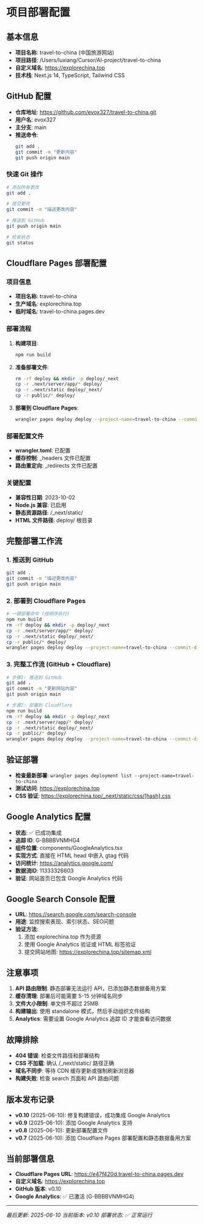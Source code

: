 # 项目部署配置

## 基本信息
- **项目名称**: travel-to-china (中国旅游网站)
- **项目路径**: /Users/luxiang/Cursor/AI-project/travel-to-china
- **自定义域名**: https://explorechina.top
- **技术栈**: Next.js 14, TypeScript, Tailwind CSS

## GitHub 配置
- **仓库地址**: https://github.com/evox327/travel-to-china.git
- **用户名**: evox327
- **主分支**: main
- **推送命令**:
  ```bash
  git add .
  git commit -m "更新内容"
  git push origin main
  ```

### 快速 Git 操作
```bash
# 添加所有更改
git add .

# 提交更改
git commit -m "描述更改内容"

# 推送到 GitHub
git push origin main

# 检查状态
git status
```

## Cloudflare Pages 部署配置

### 项目信息
- **项目名称**: travel-to-china
- **生产域名**: explorechina.top
- **临时域名**: travel-to-china.pages.dev

### 部署流程
1. **构建项目**:
   ```bash
   npm run build
   ```

2. **准备部署文件**:
   ```bash
   rm -rf deploy && mkdir -p deploy/_next
   cp -r .next/server/app/* deploy/
   cp -r .next/static deploy/_next/
   cp -r public/* deploy/
   ```

3. **部署到 Cloudflare Pages**:
   ```bash
   wrangler pages deploy deploy --project-name=travel-to-china --commit-dirty=true
   ```

### 部署配置文件
- **wrangler.toml**: 已配置
- **缓存控制**: _headers 文件已配置
- **路由重定向**: _redirects 文件已配置

### 关键配置
- **兼容性日期**: 2023-10-02
- **Node.js 兼容**: 已启用
- **静态资源路径**: /_next/static/
- **HTML 文件路径**: deploy/ 根目录

## 完整部署工作流

### 1. 推送到 GitHub
```bash
git add .
git commit -m "描述更改内容"
git push origin main
```

### 2. 部署到 Cloudflare Pages
```bash
# 一键部署命令 (按顺序执行)
npm run build
rm -rf deploy && mkdir -p deploy/_next
cp -r .next/server/app/* deploy/
cp -r .next/static deploy/_next/
cp -r public/* deploy/
wrangler pages deploy deploy --project-name=travel-to-china --commit-dirty=true
```

### 3. 完整工作流 (GitHub + Cloudflare)
```bash
# 步骤1: 推送到 GitHub
git add .
git commit -m "更新网站内容"
git push origin main

# 步骤2: 部署到 Cloudflare
npm run build
rm -rf deploy && mkdir -p deploy/_next
cp -r .next/server/app/* deploy/
cp -r .next/static deploy/_next/
cp -r public/* deploy/
wrangler pages deploy deploy --project-name=travel-to-china --commit-dirty=true
```

## 验证部署
- **检查最新部署**: `wrangler pages deployment list --project-name=travel-to-china`
- **测试访问**: https://explorechina.top
- **CSS 验证**: https://explorechina.top/_next/static/css/[hash].css

## Google Analytics 配置
- **状态**: ✅ 已成功集成
- **追踪 ID**: G-BBBBVNMHG4
- **组件位置**: components/GoogleAnalytics.tsx
- **实现方式**: 直接在 HTML head 中嵌入 gtag 代码
- **访问统计**: https://analytics.google.com/
- **数据流ID**: 11333326603
- **验证**: 网站首页已包含 Google Analytics 代码

## Google Search Console 配置
- **URL**: https://search.google.com/search-console
- **用途**: 监控搜索表现、索引状态、SEO问题
- **验证方法**: 
  1. 添加 explorechina.top 作为资源
  2. 使用 Google Analytics 验证或 HTML 标签验证
  3. 提交网站地图: https://explorechina.top/sitemap.xml

## 注意事项
1. **API 路由限制**: 静态部署无法运行 API，已添加静态数据备用方案
2. **缓存清理**: 部署后可能需要 5-15 分钟域名同步
3. **文件大小限制**: 单文件不超过 25MB
4. **构建输出**: 使用 standalone 模式，然后手动组织文件结构
5. **Analytics**: 需要设置 Google Analytics 追踪 ID 才能查看访问数据

## 故障排除
- **404 错误**: 检查文件路径和部署结构
- **CSS 不加载**: 确认 /_next/static/ 路径正确
- **域名不同步**: 等待 CDN 缓存更新或强制刷新浏览器
- **构建失败**: 检查 search 页面和 API 路由问题

## 版本发布记录
- **v0.10** (2025-06-10): 修复构建错误，成功集成 Google Analytics
- **v0.9** (2025-06-10): 添加 Google Analytics 支持  
- **v0.8** (2025-06-10): 更新部署配置文件
- **v0.7** (2025-06-10): 添加 Cloudflare Pages 部署配置和静态数据备用方案

## 当前部署信息
- **Cloudflare Pages URL**: https://e47f420d.travel-to-china.pages.dev
- **自定义域名**: https://explorechina.top
- **GitHub 版本**: v0.10
- **Google Analytics**: ✅ 已激活 (G-BBBBVNMHG4)

---
*最后更新: 2025-06-10*
*当前版本: v0.10*
*部署状态: ✅ 正常运行*